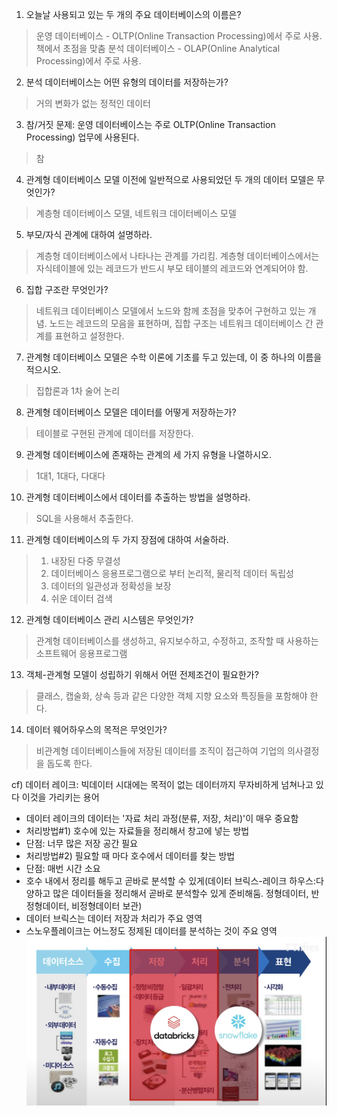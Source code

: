
1. 오늘날 사용되고 있는 두 개의 주요 데이터베이스의 이름은?
> 운영 데이터베이스 - OLTP(Online Transaction Processing)에서 주로 사용. 책에서 초점을 맞춤
> 분석 데이터베이스 - OLAP(Online Analytical Processing)에서 주로 사용.

2. 분석 데이터베이스는 어떤 유형의 데이터를 저장하는가?
> 거의 변화가 없는 정적인 데이터

3. 참/거짓 문제: 운영 데이터베이스는 주로 OLTP(Online Transaction Processing) 업무에 사용된다.
> 참

4. 관계형 데이터베이스 모델 이전에 일반적으로 사용되었던 두 개의 데이터 모델은 무엇인가?
> 계층형 데이터베이스 모델, 네트워크 데이터베이스 모델

5. 부모/자식 관계에 대하여 설명하라.
> 계층형 데이터베이스에서 나타나는 관계를 가리킴. 계층형 데이터베이스에서는 자식테이블에 있는 레코드가 반드시 부모 테이블의 레코드와 연계되어야 함.

6. 집합 구조란 무엇인가?
> 네트워크 데이터베이스 모델에서 노드와 함께 초점을 맞추어 구현하고 있는 개념.
> 노드는 레코드의 모음을 표현하며, 집합 구조는 네트워크 데이터베이스 간 관계를 표현하고 설정한다.

7. 관계형 데이터베이스 모델은 수학 이론에 기초를 두고 있는데, 이 중 하나의 이름을 적으시오.
> 집합론과 1차 술어 논리

8. 관계형 데이터베이스 모델은 데이터를 어떻게 저장하는가?
> 테이블로 구현된 관계에 데이터를 저장한다.

9. 관계형 데이터베이스에 존재하는 관계의 세 가지 유형을 나열하시오.
> 1대1, 1대다, 다대다

10. 관계형 데이터베이스에서 데이터를 추출하는 방법을 설명하라.
> SQL을 사용해서 추출한다.

11. 관계형 데이터베이스의 두 가지 장점에 대하여 서술하라.
> 1) 내장된 다중 무결성
> 2) 데이터베이스 응용프로그램으로 부터 논리적, 물리적 데이터 독립성
> 3) 데이터의 일관성과 정확성을 보장
> 4) 쉬운 데이터 검색 

12. 관계형 데이터베이스 관리 시스템은 무엇인가?
> 관계형 데이터베이스를 생성하고, 유지보수하고, 수정하고, 조작할 때 사용하는 소프트웨어 응용프로그램

13. 객체-관계형 모델이 성립하기 위해서 어떤 전제조건이 필요한가?
> 클래스, 캡술화, 상속 등과 같은 다양한 객체 지향 요소와 특징들을 포함해야 한다.

14. 데이터 웨어하우스의 목적은 무엇인가?
> 비관계형 데이터베이스들에 저장된 데이터를 조직이 접근하여 기업의 의사결정을 돕도록 한다.

cf) 데이터 레이크: 빅데이터 시대에는 목적이 없는 데이터까지 무자비하게 넘쳐나고 있다 이것을 가리키는 용어
- 데이터 레이크의 데이터는 '자료 처리 과정(분류, 저장, 처리)'이 매우 중요함
- 처리방법#1) 호수에 있는 자료들을 정리해서 창고에 넣는 방법 
- 단점: 너무 많은 저장 공간 필요
- 처리방법#2) 필요할 때 마다 호수에서 데이터를 찾는 방법 
- 단점: 매번 시간 소요 
- 호수 내에서 정리를 해두고 곧바로 분석할 수 있게(데이터 브릭스-레이크 하우스:다양하고 많은 데이터들을 정리해서 곧바로 분석할수 있게 준비해둠. 정형데이터, 반정형데이터, 비정형데이터 보관) 
- 데이터 브릭스는 데이터 저장과 처리가 주요 영역
- 스노우플레이크는 어느정도 정제된 데이터를 분석하는 것이 주요 영역
![비교](./비교.png)
